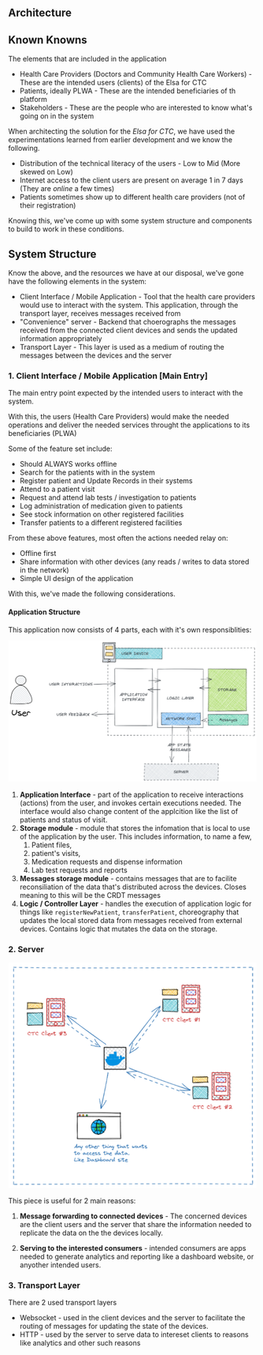 ## Architecture

## Known Knowns

The elements that are included in the application

-   Health Care Providers (Doctors and Community Health Care Workers) - These are the intended users (clients) of the Elsa for CTC
-   Patients, ideally PLWA - These are the intended beneficiaries of th platform
-   Stakeholders - These are the people who are interested to know what's going on in the system

When architecting the solution for the _Elsa for CTC_, we have used the experimentations learned from earlier development and we know the following.

-   Distribution of the technical literacy of the users - Low to Mid (More skewed on Low)
-   Internet access to the client users are present on average 1 in 7 days (They are _online_ a few times)
-   Patients sometimes show up to different health care providers (not of their registration)

Knowing this, we've come up with some system structure and components to build to work in these conditions.

## System Structure

Know the above, and the resources we have at our disposal, we've gone have the following elements in the system:

-   Client Interface / Mobile Application - Tool that the health care providers would use to interact with the system. This application, through the transport layer, receives messages received from
-   "Convenience" server - Backend that choerographs the messages received from the connected client devices and sends the updated information appropriately
-   Transport Layer - This layer is used as a medium of routing the messages between the devices and the server

### 1. Client Interface / Mobile Application [Main Entry]

The main entry point expected by the intended users to interact with the system.

With this, the users (Health Care Providers) would make the needed operations and deliver the needed services throught the applications to its beneficiaries (PLWA)

Some of the feature set include:

-   Should ALWAYS works offline
-   Search for the patients with in the system
-   Register patient and Update Records in their systems
-   Attend to a patient visit
-   Request and attend lab tests / investigation to patients
-   Log administration of medication given to patients
-   See stock information on other registered facilities
-   Transfer patients to a different registered facilities

From these above features, most often the actions needed relay on:

-   Offline first
-   Share information with other devices (any reads / writes to data stored in the network)
-   Simple UI design of the application

With this, we've made the following considerations.

#### Application Structure

This application now consists of 4 parts, each with it's own responsiblities:

![[client-device-archi]](/resources/architecture.png)

1. **Application Interface** - part of the application to receive interactions (actions) from the user, and invokes certain executions needed. The interface would also change content of the applcition like the list of patients and status of visit.
2. **Storage module** - module that stores the infomation that is local to use of the application by the user. This includes information, to name a few,
    1. Patient files,
    2. patient's visits,
    3. Medication requests and dispense information
    4. Lab test requests and reports
3. **Messages storage module** - contains messages that are to facilite reconsiliation of the data that's distributed across the devices. Closes meaning to this will be the CRDT messages
4. **Logic / Controller Layer** - handles the execution of application logic for things like `registerNewPatient`, `transferPatient`, choreography that updates the local stored data from messages received from external devices. Contains logic that mutates the data on the storage.

### 2. Server

![[server]](/resources/basic-layout.png)

This piece is useful for 2 main reasons:

1. **Message forwarding to connected devices** - The concerned devices are the client users and the server that share the information needed to replicate the data on the the devices locally.

2. **Serving to the interested consumers** - intended consumers are apps needed to generate analytics and reporting like a dashboard website, or anyother intended users.

### 3. Transport Layer

There are 2 used transport layers

-   Websocket - used in the client devices and the server to facilitate the routing of messages for updating the state of the devices.
-   HTTP - used by the server to serve data to intereset clients to reasons like analytics and other such reasons
